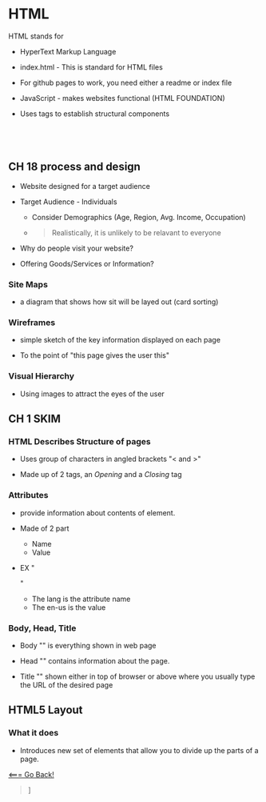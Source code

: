 # HTML

HTML stands for

- HyperText Markup Language 

- index.html - This is standard for HTML files 

- For github pages to work, you need either a readme or index file

- JavaScript - makes websites functional (HTML FOUNDATION)

- Uses tags to establish structural components

    <p></p>
    <body></body>
    <header></header>
    <img>
    

## CH 18 process and design

- Website designed for a target audience

- Target Audience - Individuals

    - Consider Demographics (Age, Region, Avg. Income, Occupation)

    - > Realistically, it is unlikely to be relavant to everyone

- Why do people visit your website?

- Offering Goods/Services or Information?

### Site Maps

- a diagram that shows how sit will be layed out (card sorting)

### Wireframes

- simple sketch of the key information displayed on each page

- To the point of "this page gives the user this"

### Visual Hierarchy

- Using images to attract the eyes of the user

## CH 1 SKIM

### HTML Describes Structure of pages

- Uses group of characters in angled brackets "< and >" 

- Made up of 2 tags, an *Opening* and a *Closing* tag 

### Attributes

- provide information about contents of element. 

- Made of 2 part

    - Name
    - Value

- EX "<p lang="en-us">"

    - The lang is the attribute name
    - The en-us is the value

### Body, Head, Title

- Body "<body></body>" is everything shown in web page

- Head "<head></head>" contains information about the page. 

- Title "<title></title>" shown either in top of browser or above where you usually type the URL of the desired page

## HTML5 Layout

### What it does

- Introduces new set of elements that allow you to divide up the parts of a page.

[<=== Go Back!](../class102main.md)

>]

